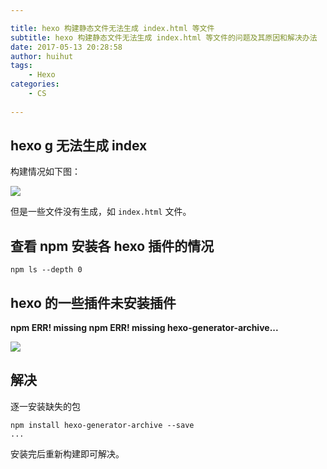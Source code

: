 ```yaml
---

title: hexo 构建静态文件无法生成 index.html 等文件
subtitle: hexo 构建静态文件无法生成 index.html 等文件的问题及其原因和解决办法
date: 2017-05-13 20:28:58
author: huihut
tags:
	- Hexo
categories: 
	- CS
	
---
```


## hexo g 无法生成 index

构建情况如下图：

![](http://huihut-img.oss-cn-shenzhen.aliyuncs.com/ganningZHexoNoIndex.png)

但是一些文件没有生成，如 `index.html` 文件。

<!-- more -->

## 查看 npm 安装各 hexo 插件的情况

	npm ls --depth 0


## hexo 的一些插件未安装插件

**npm ERR! missing npm ERR! missing hexo-generator-archive...**

![](http://huihut-img.oss-cn-shenzhen.aliyuncs.com/ganningZHexoNPMls.png)

## 解决

逐一安装缺失的包

	npm install hexo-generator-archive --save
	...
	
安装完后重新构建即可解决。